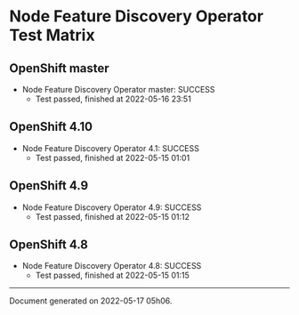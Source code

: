 
Node Feature Discovery Operator Test Matrix
===========================================

OpenShift master
----------------



* Node Feature Discovery Operator master: SUCCESS
  - Test passed, finished at 2022-05-16 23:51






OpenShift 4.10
--------------



* Node Feature Discovery Operator 4.1: SUCCESS
  - Test passed, finished at 2022-05-15 01:01






OpenShift 4.9
-------------



* Node Feature Discovery Operator 4.9: SUCCESS
  - Test passed, finished at 2022-05-15 01:12






OpenShift 4.8
-------------



* Node Feature Discovery Operator 4.8: SUCCESS
  - Test passed, finished at 2022-05-15 01:15






---
Document generated on 2022-05-17 05h06.
